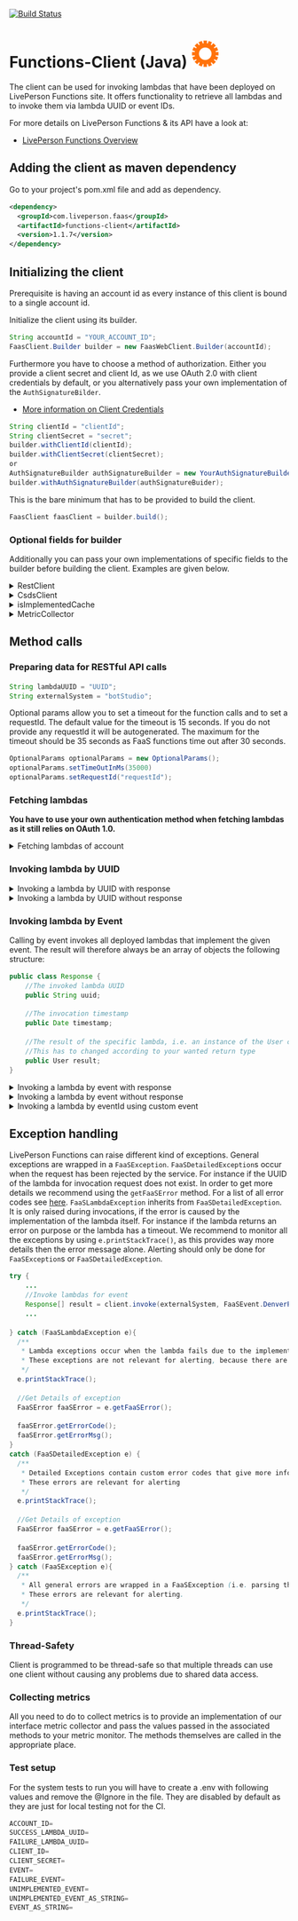 
[![Build Status](https://travis-ci.com/LivePersonInc/faas-client-jdk.svg?branch=develop)](https://travis-ci.com/LivePersonInc/faas-client-jdk)

# Functions-Client (Java)   ![Alt text](logo.png "Logo")

The client can be used for invoking lambdas that have been deployed on LivePerson Functions site.
It offers functionality to retrieve all lambdas and to invoke them via lambda UUID or event IDs.

For more details on LivePerson Functions & its API have a look at:

* [LivePerson Functions Overview](https://developers.liveperson.com/liveperson-functions-overview.html)

## Adding the client as maven dependency

Go to your project's pom.xml file and add as dependency.

```xml
<dependency>
  <groupId>com.liveperson.faas</groupId>
  <artifactId>functions-client</artifactId>
  <version>1.1.7</version>
</dependency>
```

## Initializing the client

Prerequisite is having an account id as every instance of this client is bound to a single account id.

Initialize the client using its builder.

```java
String accountId = "YOUR_ACCOUNT_ID";
FaasClient.Builder builder = new FaasWebClient.Builder(accountId);
```

Furthermore you have to choose a method of authorization.
Either you provide a client secret and client Id, as we use OAuth 2.0 with client credentials by default, 
or you alternatively pass your own implementation of the `AuthSignatureBilder`.

* [More information on Client Credentials](https://developers.liveperson.com/liveperson-functions-external-invocations-client-credentials.html)


```java
String clientId = "clientId";
String clientSecret = "secret";
builder.withClientId(clientId);
builder.withClientSecret(clientSecret);
or
AuthSignatureBuilder authSignatureBuilder = new YourAuthSignatureBuilder();
builder.withAuthSignatureBuilder(authSignatureBuider);
```

This is the bare minimum that has to be provided to build the client.

```java
FaasClient faasClient = builder.build();
```

### Optional fields for builder

Additionally you can pass your own implementations of specific fields to the builder before building the client.
Examples are given below.

<details><summary>RestClient</summary>
<p>

```java
RestClient restClient = new YourRestClient();
builder.withRestClient(restClient);
```

</p>
</details>

<details><summary>CsdsClient</summary>
<p>

There are two ways to set the `CsdsClient` which resolves necessary LP domains for our application.
Either you use a map whose keys represent the service names and whose values represent the domains or you implement the `CsdsClient` interface. 
Using the map reduces the calls to the CSDS endpoint. If no `CsdsClient`is provided, the library provides a default implementation, that caches the domains for two hours.

```java
CsdsClient csdsClient = new YourCsdsClient();
builder.withCsdsClient(CsdsClient csdsClient);
or
Map<String, String> csdsMap = new HashMap<String, String>;
builder.withCsdsMap(csdsMap);
```

</p>
</details>

<details><summary>isImplementedCache</summary>
<p>

You can set the IsImplementedCache for the `isImplemented` method which determines whether there are deployed lambdas that implement a given event.
By instantiating the client yourself you can set a custom caching time. Otherwise we will default back to 60 seconds. 

```java
int cachingTimeInSeconds = 30;
builder.withIsImplementedCache(new IsImplementedCache(cachingTimeInSeconds));
```

</p>
</details>

<details><summary>MetricCollector</summary>
<p>

```java
MetricCollector metricCollector = new YourMetricCollector();
builder.withMetricCollector(metricCollector);
```

</p>
</details>

## Method calls

### Preparing data for RESTful API calls

```java
String lambdaUUID = "UUID";
String externalSystem = "botStudio";
```

Optional params allow you to set a timeout for the function calls and to set a requestId. 
The default value for the timeout is 15 seconds.
If you do not provide any requestId it will be autogenerated.
The maximum for the timeout should be 35 seconds as FaaS functions time out after 30 seconds.

```java
OptionalParams optionalParams = new OptionalParams();
optionalParams.setTimeOutInMs(35000)
optionalParams.setRequestId("requestId");
```


### Fetching lambdas


**You have to use your own authentication method when fetching lambdas as it still relies on OAuth 1.0.**


<details><summary>Fetching lambdas of account</summary>
<p>

```java
try {
    // After setting the builder up, instantiate the client
    FaasClient faasClient = builder.build();

    HashMap<String,String> filterMap = new HashMap<String, String>();
    filterMap.put("state", "Draft") // Filter lambdas by state ("Draft", "Productive", "Modified", "Marked Undeployed")
    filterMap.put("eventId", FaaSEvent.ControllerBotMessagingNewConversation.toString()); // Filter lambdas by event name (also substring)
    filterMap.put("name", "lambda_substring") // Filter lambdas by name substring

    List<LambdaResponse> lambdas = client.getLambdas(userId, filterMap, optionalParams);
    ...

} catch (FaaSException e) {...}
```

</p>
</details>

### Invoking lambda by UUID

<details><summary>Invoking a lambda by UUID with response</summary>
<p>

```java
//Set request payload
User payload = new User();
payload.name = "John Doe";

//Set header
Map<String, String> headers = new HashMap<String, String>() {{
    put("Accept-Language", "en-US");
}};

//Create invocation data => Send via body during invocation
FaaSInvocation<User> invocationData = new FaaSInvocation(headers, payload);

try {
    // After setting the builder up, instantiate the client
    FaasClient faasClient = builder.build()
    User result = client.invokeByUUID(externalSystem, lambdaUUID, invocationData, User.class, optionalParams);
    //Or call it with a requestID:
    String requestId = "requestId";
    User result = client.invokeByUUID(externalSystem, lambdaUUID, invocationData, User.class, requestId, optionalParams);
    ...

} catch (FaaSException e) {...}
```

</p>
</details>

<details><summary>Invoking a lambda by UUID without response</summary>
<p>

```java
//Set request payload
User payload = new User();
payload.name = "John Doe";

//Set header
Map<String, String> headers = new HashMap<String, String>() {{
    put("Accept-Language", "en-US");
}};

//Create invocation data => Send via body during invocation
FaaSInvocation<User> invocationData = new FaaSInvocation(headers, payload);
try {
    // After setting the builder up, instantiate the client
    FaasClient faasClient = builder.build()
    client.invokeByUUID(externalSystem, lambdaUUID, invocationData, optionalParams);

} catch (FaaSException e) {...}
```

</p>
</details>

### Invoking lambda by Event

Calling by event invokes all deployed lambdas that implement the given event.
The result will therefore always be an array of objects the following structure:

```java
public class Response {
    //The invoked lambda UUID
    public String uuid;

    //The invocation timestamp
    public Date timestamp;

    //The result of the specific lambda, i.e. an instance of the User class
    //This has to changed according to your wanted return type
    public User result;
}
```

<details><summary>Invoking a lambda by event with response</summary>
<p>

```java
//Set request payload
User payload = new User();
payload.name = "John Doe";

//Set header
Map<String, String> headers = new HashMap<String, String>() {{
    put("Accept-Language", "en-US");
}};

//Create invocation data => Send via body during invocation
FaaSInvocation<User> invocationData = new FaaSInvocation(headers, payload);

try {
    // After setting the builder up, instantiate the client
    FaasClient faasClient = builder.build()

    //Check if lambdas are implemented for event
    boolean isImplemented = client.isImplemented(externalSystem, FaaSEvent.DenverPostSurveyEmailTranscript);

    if(isImplemented){
        //Invoke lambdas for event
        Response[] result = client.invokeByEvent(externalSystem, FaaSEvent.DenverPostSurveyEmailTranscript, invocationData, Response[].class, optionalParams);

        // cast to list for convenience
        List<Response> = Arrays.asList(result);
    }
    ...

} catch (FaaSException e) {...}
```

</p>
</details>

<details><summary>Invoking a lambda by event without response</summary>
<p>

```java
//Set request payload
User payload = new User();
payload.name = "John Doe";

//Set header
Map<String, String> headers = new HashMap<String, String>() {{
    put("Accept-Language", "en-US");
}};

//Create invocation data => Send via body during invocation
FaaSInvocation<User> invocationData = new FaaSInvocation(headers, payload);
try {
    // After setting the builder up, instantiate the client
    FaasClient faasClient = builder.build()

    //Check if lambdas are implemented for event
    boolean isImplemented = client.isImplemented(externalSystem, FaaSEvent.DenverPostSurveyEmailTranscript);

    if(isImplemented){
        //Invoke lambdas for event
        client.invokeByEvent(externalSystem, FaaSEvent.DenverPostSurveyEmailTranscript, invocationData, optionalParams);
    }
    ...

} catch (FaaSException e) {...}
```

</p>
</details>

<details><summary>Invoking a lambda by eventId using custom event</summary>
<p>

Custom events are events that are not yet fully acknowledged and thus not part of the FaasEvent enum. Instead you have to
provide a string.`

```java
     //Check if lambdas are implemented for event
    boolean isImplemented = client.isImplemented(externalSystem, event);

    //With return type: 
    if(isImplemented) {
        Response[] result = client.invokeByEvent(externalSystem, event, invocationData, Response[].class, optionalParams);
    }
    //Without return type:
    if(isImplemented) {
        client.invokeByEvent(externalSystem, event, invocationData, optionalParams);
    }
```

## Logging

Our Application offers logging with Log4j2. For it to work properly you will have to create a log4j2.xml file or a similar configuration file.
It should be placed in src/main/resources. For instance you could use following configuration to log to the console.

```xml
<?xml version="1.0" encoding="UTF-8"?>
<Configuration status="warn" name="MyApp" packages="">
  <Appenders>
    <Console name="STDOUT" target="SYSTEM_OUT">
      <PatternLayout pattern="%m%n"/>
    </Console>
  </Appenders>
  <Loggers>
    <Root level="error">
      <AppenderRef ref="STDOUT"/>
    </Root>
  </Loggers>
</Configuration>
```

More detailed information about Log4j2 can be found [here](https://logging.apache.org/log4j/2.x/).

</p>
</details>

## Exception handling

LivePerson Functions can raise different kind of exceptions. General exceptions are wrapped in a `FaaSException`.
`FaaSDetailedException`s occur when the request has been rejected by the service. For instance if the UUID of the lambda for invocation request does not exist. In order to get more details we recommend using the `getFaaSError` method. For a list of all error codes see [here](https://developers.liveperson.com/liveperson-functions-external-invocations-error-codes.html).
`FaaSLambdaException` inherits from `FaaSDetailedException`. It is only raised during invocations, if the error is caused by the implementation of the lambda itself. For instance if the lambda returns an error on purpose or the lambda has a timeout. We recommend to monitor all the exceptions by using `e.printStackTrace()`, as this provides way more details then the error message alone. Alerting should only be done for `FaaSException`s or `FaaSDetailedException`.

```java
try {
    ...
    //Invoke lambdas for event
    Response[] result = client.invoke(externalSystem, FaaSEvent.DenverPostSurveyEmailTranscript, invocationData, Response[].class, optionalParams);
    ...

} catch (FaaSLambdaException e){
  /**
   * Lambda exceptions occur when the lambda fails due to the implementation.
   * These exceptions are not relevant for alerting, because there are no issues with the service itself.
   */
  e.printStackTrace();

  //Get Details of exception
  FaaSError faaSError = e.getFaaSError();

  faaSError.getErrorCode();
  faaSError.getErrorMsg();
}
catch (FaaSDetailedException e) {
  /**
   * Detailed Exceptions contain custom error codes that give more information.
   * These errors are relevant for alerting
   */
  e.printStackTrace();

  //Get Details of exception
  FaaSError faaSError = e.getFaaSError();

  faaSError.getErrorCode();
  faaSError.getErrorMsg();
} catch (FaaSException e){
  /**
   * All general errors are wrapped in a FaaSException (i.e. parsing the JSON response, or 401 on authentication).             *
   * These errors are relevant for alerting.
   */
  e.printStackTrace();
}
```

### Thread-Safety

Client is programmed to be thread-safe so that multiple threads can use one client without causing any problems due to shared data access.

### Collecting metrics

All you need to do to collect metrics is to provide an implementation of our interface metric collector and pass the values passed in the associated methods to your metric monitor.
The methods themselves are called in the appropriate place.

### Test setup

For the system tests to run you will have to create a .env with following values and remove the @Ignore in the file.
They are disabled by default as they are just for local testing not for the CI.


```java
ACCOUNT_ID=
SUCCESS_LAMBDA_UUID=
FAILURE_LAMBDA_UUID=
CLIENT_ID=
CLIENT_SECRET=
EVENT=
FAILURE_EVENT=
UNIMPLEMENTED_EVENT=
UNIMPLEMENTED_EVENT_AS_STRING=
EVENT_AS_STRING=
```
